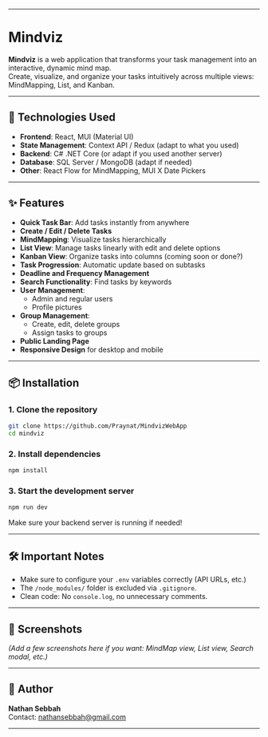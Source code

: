 
---

# Mindviz

**Mindviz** is a web application that transforms your task management into an interactive, dynamic mind map.  
Create, visualize, and organize your tasks intuitively across multiple views: MindMapping, List, and Kanban.

---

## 🚀 Technologies Used
- **Frontend**: React, MUI (Material UI)
- **State Management**: Context API / Redux (adapt to what you used)
- **Backend**: C# .NET Core (or adapt if you used another server)
- **Database**: SQL Server / MongoDB (adapt if needed)
- **Other**: React Flow for MindMapping, MUI X Date Pickers

---

## ✨ Features
- **Quick Task Bar**: Add tasks instantly from anywhere
- **Create / Edit / Delete Tasks**
- **MindMapping**: Visualize tasks hierarchically
- **List View**: Manage tasks linearly with edit and delete options
- **Kanban View**: Organize tasks into columns (coming soon or done?)
- **Task Progression**: Automatic update based on subtasks
- **Deadline and Frequency Management**
- **Search Functionality**: Find tasks by keywords
- **User Management**: 
  - Admin and regular users
  - Profile pictures
- **Group Management**:
  - Create, edit, delete groups
  - Assign tasks to groups
- **Public Landing Page**
- **Responsive Design** for desktop and mobile

---

## 📦 Installation

### 1. Clone the repository
```bash
git clone https://github.com/Praynat/MindvizWebApp
cd mindviz
```

### 2. Install dependencies
```bash
npm install
```

### 3. Start the development server
```bash
npm run dev
```

Make sure your backend server is running if needed!

---

## 🛠 Important Notes
- Make sure to configure your `.env` variables correctly (API URLs, etc.)
- The `/node_modules/` folder is excluded via `.gitignore`.
- Clean code: No `console.log`, no unnecessary comments.

---

## 📸 Screenshots
*(Add a few screenshots here if you want: MindMap view, List view, Search modal, etc.)*

---

## 👤 Author
**Nathan Sebbah**  
Contact: nathansebbah@gmail.com

---
